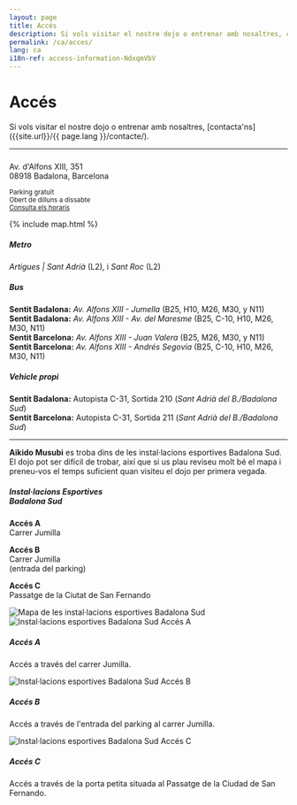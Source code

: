 ```yaml
---
layout: page
title: Accés
description: Si vols visitar el nostre dojo o entrenar amb nosaltres, contacta'ns.
permalink: /ca/acces/
lang: ca
i18n-ref: access-information-NdxqmVbV
---
```


# Accés

Si vols visitar el nostre dojo o entrenar amb nosaltres, [contacta'ns]({{site.url}}/{{ page.lang }}/contacte/).

<hr>

<div class="card mb-3">
  <div class="row no-gutters">
    <div class="col-lg-4">
      <div class="card-body">
        <h5 class="card-title"><!-- Aikido Musubi --></h5>
        <p class="card-text">
          Av. d'Alfons XIII, 351<br>
          08918 Badalona, Barcelona
        </p>
        <p class="card-text">
          <small class="text-muted">
            Parking gratuït<br>
            Obert de dilluns a dissabte<br>
            <a href="{{ site.url }}/{{ page.lang }}/horaris/">Consulta els horaris</a>
          </small>
        </p>
      </div>
    </div>
    <div class="col-lg-8">
      <div class="map">
        {% include map.html %}
      </div>
    </div>
  </div>
</div>

<div class="media">
  <i class="fas fa-subway"></i>
  <div class="media-body">
    <h5 class="mt-0">Metro</h5>
    <p><i>Artigues | Sant Adrià</i> (L2), i <i>Sant Roc</i> (L2)</p>
  </div>
</div>

<div class="media">
  <i class="fas fa-bus"></i>
  <div class="media-body">
    <h5 class="mt-0">Bus</h5>
    <p>
      <b>Sentit Badalona:</b> <i>Av. Alfons XIII - Jumella</i> (B25, H10, M26, M30, y N11)<br>
      <b>Sentit Badalona:</b> <i>Av. Alfons XIII - Av. del Maresme</i> (B25, C-10, H10, M26, M30, N11)<br>
      <b>Sentit Barcelona:</b> <i>Av. Alfons XIII - Juan Valera</i> (B25, M26, M30, y N11)<br>
      <b>Sentit Barcelona:</b> <i>Av. Alfons XIII - Andrés Segovia</i> (B25, C-10, H10, M26, M30, N11)
    </p>
  </div>
</div>

<div class="media">
  <i class="fas fa-car"></i>
  <div class="media-body">
    <h5 class="mt-0">Vehicle propi</h5>
    <p>
      <b>Sentit Badalona:</b> Autopista C-31, Sortida 210 (<i>Sant Adrià del B./Badalona Sud</i>)<br>
      <b>Sentit Barcelona:</b> Autopista C-31, Sortida 211 (<i>Sant Adrià del B./Badalona Sud</i>)
    </p>
  </div>
</div>

<hr>

__Aikido Musubi__ es troba dins de les instal·lacions esportives Badalona Sud. El dojo pot ser difícil de trobar, així que si us plau reviseu molt bé el mapa i preneu-vos el temps suficient quan visiteu el dojo per primera vegada.

<div class="card mb-3">
  <div class="row no-gutters">
    <div class="col-lg-4">
      <div class="card-body">
        <h5 class="card-title">Instal·lacions Esportives<br>Badalona Sud</h5>
        <p class="card-text">
          <b>Accés <span>A</span></b><br>
          Carrer Jumilla
        </p>
        <p class="card-text">
          <b>Accés <span>B</span></b><br>
          Carrer Jumilla<br>(entrada del parking)
        </p>
        <p class="card-text">
          <b>Accés <span>C</span></b><br>
          Passatge de la Ciutat de San Fernando
        </p>
      </div>
    </div>
    <div class="col-lg-8">
      <picture>
        <source type="image/webp" srcset="{{ site.url }}/images/access-information-NdxqmVbV-{{ page.lang }}.webp">
        <source type="image/jpeg" srcset="{{ site.url }}/images/access-information-NdxqmVbV-{{ page.lang }}.jpg">
        <img data-src="{{ site.url }}/images/access-information-NdxqmVbV-{{ page.lang }}.jpg" class="img-fluid lazyload" alt="Mapa de les instal·lacions esportives Badalona Sud">
      </picture>
    </div>
  </div>
</div>

<div class="card-group">
  <div class="card">
    <picture>
      <source type="image/webp" srcset="{{ site.url }}/images/access-information-NdxqmVbV-a.webp">
      <source type="image/jpeg" srcset="{{ site.url }}/images/access-information-NdxqmVbV-a.jpg">
      <img data-src="{{ site.url }}/images/access-information-NdxqmVbV-a.jpg" class="card-img-top lazyload" alt="Instal·lacions esportives Badalona Sud Accés A">
    </picture>
    <div class="card-body">
      <h5 class="card-title">Accés <span>A</span></h5>
      <p class="card-text">Accés a través del carrer Jumilla.</p>
    </div>
  </div>
  <div class="card">
    <picture>
      <source type="image/webp" srcset="{{ site.url }}/images/access-information-NdxqmVbV-b.webp">
      <source type="image/jpeg" srcset="{{ site.url }}/images/access-information-NdxqmVbV-b.jpg">
      <img data-src="{{ site.url }}/images/access-information-NdxqmVbV-b.jpg" class="card-img-top lazyload" alt="Instal·lacions esportives Badalona Sud Accés B">
    </picture>
    <div class="card-body">
      <h5 class="card-title">Accés <span>B</span></h5>
      <p class="card-text">Accés a través de l'entrada del parking al carrer Jumilla.</p>
    </div>
  </div>
  <div class="card">
    <picture>
      <source type="image/webp" srcset="{{ site.url }}/images/access-information-NdxqmVbV-c.webp">
      <source type="image/jpeg" srcset="{{ site.url }}/images/access-information-NdxqmVbV-c.jpg">
      <img data-src="{{ site.url }}/images/access-information-NdxqmVbV-c.jpg" class="card-img-top lazyload" alt="Instal·lacions esportives Badalona Sud Accés C">
    </picture>
    <div class="card-body">
      <h5 class="card-title">Accés <span>C</span></h5>
      <p class="card-text">Accés a través de la porta petita situada al Passatge de la Ciudad de San Fernando.</p>
    </div>
  </div>
</div>
